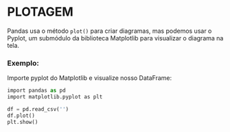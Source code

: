 # PLOTAGEM

Pandas usa o método `plot()` para criar diagramas, mas podemos usar o Pyplot, um submódulo da biblioteca Matplotlib para visualizar o diagrama na tela.

### Exemplo:

Importe pyplot do Matplotlib e visualize nosso DataFrame:

```python
import pandas as pd
import matplotlib.pyplot as plt

df = pd.read_csv('')
df.plot()
plt.show()
```
